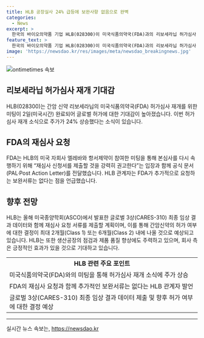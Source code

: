 ```yaml
---
title: HLB 공장실사 24% 급등에 보완사항 없음으로 완벽
categories:
  - News
excerpt: >
  한국의 바이오의약품 기업 HLB(028300)이 미국식품의약국(FDA)과의 리보세라닙 허가심사 미팅을 성공적으로 완료한 뒤, 주가가 24% 급등했다. FDA는 보완요청서신(CRL) 발급 지연으로 본심사가 지연되었던 것을 다시 속행하기로 결정했으며, HLB는 FDA가 추가적인 보완서류를 요청하지 않았다고 밝혔다. 이에 HLB는 이번 과정을 통해 허가를 받기 위해 활발히 움직일 예정이다. 추가적인 임상 결과 데이터와 함께 재심사 요청서류를 제출할 예정이며, 회사는 잔여 절차에 집중하여 글로벌 허가를 얻을 계획이라고 밝혔다.
feature_text: >
  한국의 바이오의약품 기업 HLB(028300)이 미국식품의약국(FDA)과의 리보세라닙 허가심사 미팅을 성공적으로 완료한 뒤, 주가가 24% 급등했다. FDA는 보완요청서신(CRL) 발급 지연으로 본심사가 지연되었던 것을 다시 속행하기로 결정했으며, HLB는 FDA가 추가적인 보완서류를 요청하지 않았다고 밝혔다. 이에 HLB는 이번 과정을 통해 허가를 받기 위해 활발히 움직일 예정이다. 추가적인 임상 결과 데이터와 함께 재심사 요청서류를 제출할 예정이며, 회사는 잔여 절차에 집중하여 글로벌 허가를 얻을 계획이라고 밝혔다.
image: 'https://newsdao.kr/res/images/meta/newsdao_breakingnews.jpg'
---
```


<p><img src="https://newsdao.kr/res/images/meta/newsdao_breakingnews.jpg" alt="ontimetimes 속보" /></p>

<h2 data-ke-size="size26">리보세라닙 허가심사 재개 기대감</h2>

<p data-ke-size="size16">HLB(028300)는 간암 신약 리보세라닙의 미국식품의약국(FDA) 허가심사 재개를 위한 미팅이 2일(미국시간) 완료되어 글로벌 허가에 대한 기대감이 높아졌습니다. 이번 허가심사 재개 소식으로 주가가 24% 상승했다는 소식이 있습니다.</p>

<h2 data-ke-size="size26">FDA의 재심사 요청</h2>

<p data-ke-size="size16">FDA는 HLB의 미국 자회사 엘레바와 항서제약이 참여한 미팅을 통해 본심사를 다시 속행하기 위해 “재심사 신청서를 제출할 것을 강력히 권고한다”는 입장과 함께 공식 문서(PAL·Post Action Letter)를 전달했습니다. HLB 관계자는 FDA가 추가적으로 요청하는 보완서류는 없다는 점을 언급했습니다.</p>

<h2 data-ke-size="size26">향후 전망</h2>

<p data-ke-size="size16">HLB는 올해 미국종양학회(ASCO)에서 발표한 글로벌 3상(CARES-310) 최종 임상 결과 데이터와 함께 재심사 요청 서류를 제출할 계획이며, 이를 통해 간암신약의 허가 여부에 대한 결정이 최대 2개월(Class 1) 또는 6개월(Class 2) 내에 나올 것으로 예상되고 있습니다. HLB는 또한 생산공장의 점검과 제품 품질 향상에도 주력하고 있으며, 회사 측은 긍정적인 효과가 있을 것으로 기대하고 있습니다.</p>

<table>
  <tr>
    <td style="text-align: center; height: 17px;"><b>HLB 관련 주요 포인트</b></td>
  </tr>
  <tr>
    <td>미국식품의약국(FDA)와의 미팅을 통해 허가심사 재개 소식에 주가 상승</td>
  </tr>
  <tr>
    <td>FDA의 재심사 요청과 함께 추가적인 보완서류는 없다는 HLB 관계자 발언</td>
  </tr>
  <tr>
    <td>글로벌 3상(CARES-310) 최종 임상 결과 데이터 제출 및 향후 허가 여부에 대한 결정 예상</td>
  </tr>
</table>

<hr>
실시간 뉴스 속보는, <a href="https://newsdao.kr" rel="dofollow">https://newsdao.kr</a>


